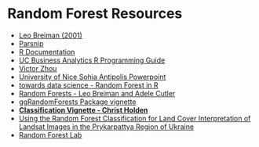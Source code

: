 Random Forest Resources
================

  - [Leo Breiman
    (2001)](https://www.stat.berkeley.edu/~breiman/randomforest2001.pdf)
  - [Parsnip](https://parsnip.tidymodels.org/)
  - [R
    Documentation](https://cran.r-project.org/web/packages/randomForest/randomForest.pdf)
  - [UC Business Analytics R Programming
    Guide](https://uc-r.github.io/random_forests)
  - [Victor Zhou](https://victorzhou.com/blog/intro-to-random-forests/)
  - [University of Nice Sohia Antipolis
    Powerpoint](https://perso.math.univ-toulouse.fr/motimo/files/2013/07/random-forest.pdf)
  - [towards data science - Random Forest in
    R](https://towardsdatascience.com/random-forest-in-r-f66adf80ec9)
  - [Random Forests - Leo Breiman and Adele
    Cutler](https://www.stat.berkeley.edu/~breiman/RandomForests/cc_home.htm)
  - [ggRandomForests Package
    vignette](https://rdrr.io/github/ehrlinger/ggRFVignette/f/vignettes/randomForest.Rmd)
  - [**Classification Vignette - Christ
    Holden**](http://ceholden.github.io/open-geo-tutorial/R/chapter_5_classification.html)
  - [Using the Random Forest Classification for Land Cover
    Interpretation of Landsat Images in the Prykarpattya Region of
    Ukraine](https://ieeexplore.ieee.org/document/8526646)
  - [Random Forest
    Lab](https://sites.ualberta.ca/~ahamann/teaching/renr690/LabRF.pdf)
